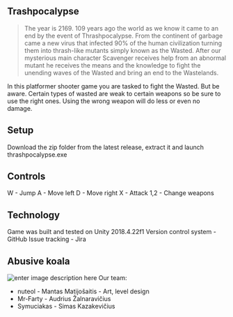 ## Trashpocalypse

>The year is 2169. 109 years ago the world as we know it came to an end by the event of Thrashpocalypse. From the continent of garbage came a new virus that infected 90% of the human civilization turning them into thrash-like mutants simply known as the Wasted. After our mysterious main character Scavenger receives help from an abnormal mutant he receives the means and the knowledge to fight the unending waves of the Wasted and bring an end to the Wastelands.  

In this platformer shooter game you are tasked to fight the Wasted. But be aware. Certain types of wasted are weak to certain weapons so be sure to use the right ones. Using the wrong weapon will do less or even no damage.
## Setup
Download the zip folder from the latest release, extract it and launch thrashpocalypse.exe
## Controls
W - Jump 
A - Move left 
D - Move right 
X - Attack 
1,2 - Change weapons
## Technology
Game was built and tested on Unity 2018.4.22f1
Version control system - GitHub
Issue tracking - Jira
## Abusive koala
![enter image description here](https://i.imgur.com/kTnWran.png)
Our team:
 - nuteol - Mantas Matijošaitis - Art, level design
 - Mr-Farty - Audrius Žalnaravičius
 - Symuciakas - Simas Kazakevičius
